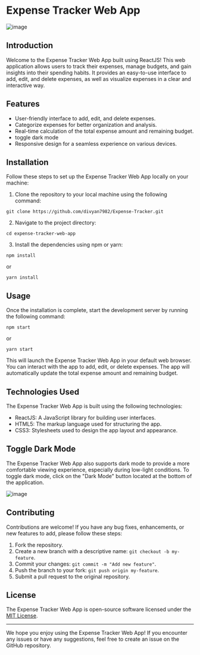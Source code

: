 # Expense Tracker Web App 

![image](https://github.com/divyan7982/Expense-Tracker/assets/131895243/26af2fd7-abf5-4376-bf1a-b41b2a31e5fc)


## Introduction

Welcome to the Expense Tracker Web App built using ReactJS! This web application allows users to track their expenses, manage budgets, and gain insights into their spending habits. It provides an easy-to-use interface to add, edit, and delete expenses, as well as visualize expenses in a clear and interactive way.

## Features

- User-friendly interface to add, edit, and delete expenses.
- Categorize expenses for better organization and analysis.
- Real-time calculation of the total expense amount and remaining budget.
- toggle dark mode
- Responsive design for a seamless experience on various devices.

## Installation

Follow these steps to set up the Expense Tracker Web App locally on your machine:

1. Clone the repository to your local machine using the following command:

```
git clone https://github.com/divyan7982/Expense-Tracker.git
```

2. Navigate to the project directory:

```
cd expense-tracker-web-app
```

3. Install the dependencies using npm or yarn:

```
npm install
```
or
```
yarn install
```

## Usage

Once the installation is complete, start the development server by running the following command:

```
npm start
```
or
```
yarn start
```

This will launch the Expense Tracker Web App in your default web browser. You can interact with the app to add, edit, or delete expenses. The app will automatically update the total expense amount and remaining budget.

## Technologies Used

The Expense Tracker Web App is built using the following technologies:

- ReactJS: A JavaScript library for building user interfaces.
- HTML5: The markup language used for structuring the app.
- CSS3: Stylesheets used to design the app layout and appearance.

## Toggle Dark Mode
The Expense Tracker Web App also supports dark mode to provide a more comfortable viewing experience, especially during low-light conditions. To toggle dark mode, click on the "Dark Mode" button located at the bottom of the application.

![image](https://github.com/divyan7982/Expense-Tracker/assets/131895243/3023c57b-9733-41b8-9594-9fa1bb09223c)


## Contributing

Contributions are welcome! If you have any bug fixes, enhancements, or new features to add, please follow these steps:

1. Fork the repository.
2. Create a new branch with a descriptive name: `git checkout -b my-feature`.
3. Commit your changes: `git commit -m "Add new feature"`.
4. Push the branch to your fork: `git push origin my-feature`.
5. Submit a pull request to the original repository.

## License

The Expense Tracker Web App is open-source software licensed under the [MIT License](LICENSE.txt).

---

We hope you enjoy using the Expense Tracker Web App! If you encounter any issues or have any suggestions, feel free to create an issue on the GitHub repository.
